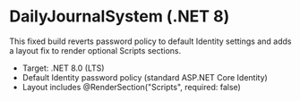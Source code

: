# DailyJournalSystem (.NET 8)

This fixed build reverts password policy to default Identity settings and adds a layout fix
to render optional Scripts sections.

* Target: .NET 8.0 (LTS)
* Default Identity password policy (standard ASP.NET Core Identity)
* Layout includes @RenderSection("Scripts", required: false)
